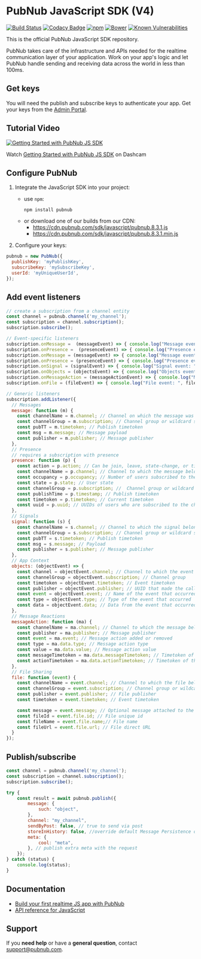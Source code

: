 # PubNub JavaScript SDK (V4)

[![Build Status](https://travis-ci.com/pubnub/javascript.svg?branch=master)](https://travis-ci.com/pubnub/javascript)
[![Codacy Badge](https://api.codacy.com/project/badge/Grade/2859917905c549b8bfa27630ff276fce)](https://www.codacy.com/app/PubNub/javascript?utm_source=github.com&amp;utm_medium=referral&amp;utm_content=pubnub/javascript&amp;utm_campaign=Badge_Grade)
[![npm](https://img.shields.io/npm/v/pubnub.svg)]()
[![Bower](https://img.shields.io/bower/v/pubnub.svg)]()
[![Known Vulnerabilities](https://snyk.io/test/npm/pubnub/badge.svg)](https://snyk.io/test/npm/pubnub)

This is the official PubNub JavaScript SDK repository.

PubNub takes care of the infrastructure and APIs needed for the realtime communication layer of your application. Work on your app's logic and let PubNub handle sending and receiving data across the world in less than 100ms.

## Get keys

You will need the publish and subscribe keys to authenticate your app. Get your keys from the [Admin Portal](https://dashboard.pubnub.com/login).

## Tutorial Video

[![Getting Started with PubNub JS SDK](https://replayable-api-production.herokuapp.com/replay/64ee0d2ca4bc310061f566ca/gif?shareKey=8YQoHC40jdzYpYGpcJhQ)](https://app.dashcam.io/replay/64ee0d2ca4bc310061f566ca?share=8YQoHC40jdzYpYGpcJhQ) 

Watch [Getting Started with PubNub JS SDK](https://app.dashcam.io/replay/64ee0d2ca4bc310061f566ca?share=8YQoHC40jdzYpYGpcJhQ) on Dashcam

## Configure PubNub

1. Integrate the JavaScript SDK into your project:
   * use `npm`:
     ```
     npm install pubnub
     ```
   * or download one of our builds from our CDN: 
     * https://cdn.pubnub.com/sdk/javascript/pubnub.8.3.1.js
     * https://cdn.pubnub.com/sdk/javascript/pubnub.8.3.1.min.js

2. Configure your keys:

  ```javascript
  pubnub = new PubNub({
    publishKey: 'myPublishKey',
    subscribeKey: 'mySubscribeKey',
    userId: 'myUniqueUserId',
  });
  ```

## Add event listeners

```javascript
// create a subscription from a channel entity
const channel = pubnub.channel('my_channel');
const subscription = channel.subscription();
subscription.subscribe();

// Event-specific listeners
subscription.onMessage =  (messageEvent) => { console.log("Message event: ", messageEvent); };
subscription.onPresence =  (presenceEvent) => { console.log("Presence event: ", presenceEvent); };
subscription.onMessage = (messageEvent) => { console.log("Message event: ", messageEvent); };
subscription.onPresence = (presenceEvent) => { console.log("Presence event: ", presenceEvent); };
subscription.onSignal = (signalEvent) => { console.log("Signal event: ", signalEvent); };
subscription.onObjects = (objectsEvent) => { console.log("Objects event: ", objectsEvent); };
subscription.onMessageAction = (messageActionEvent) => { console.log("Message Action event: ", messageActionEvent); };
subscription.onFile = (fileEvent) => { console.log("File event: ", fileEvent); };

// Generic listeners
subscription.addListener({
  // Messages
  message: function (m) {
    const channelName = m.channel; // Channel on which the message was published
    const channelGroup = m.subscription; // Channel group or wildcard subscription match (if exists)
    const pubTT = m.timetoken; // Publish timetoken
    const msg = m.message; // Message payload
    const publisher = m.publisher; // Message publisher
  },
  // Presence
  // requires a subscription with presence
  presence: function (p) {
    const action = p.action; // Can be join, leave, state-change, or timeout
    const channelName = p.channel; // Channel to which the message belongs
    const occupancy = p.occupancy; // Number of users subscribed to the channel
    const state = p.state; // User state
    const channelGroup = p.subscription; //  Channel group or wildcard subscription match, if any
    const publishTime = p.timestamp; // Publish timetoken
    const timetoken = p.timetoken; // Current timetoken
    const uuid = p.uuid; // UUIDs of users who are subscribed to the channel
  },
  // Signals
  signal: function (s) {
    const channelName = s.channel; // Channel to which the signal belongs
    const channelGroup = s.subscription; // Channel group or wildcard subscription match, if any
    const pubTT = s.timetoken; // Publish timetoken
    const msg = s.message; // Payload
    const publisher = s.publisher; // Message publisher
  },
  // App Context
  objects: (objectEvent) => {
    const channel = objectEvent.channel; // Channel to which the event belongs
    const channelGroup = objectEvent.subscription; // Channel group
    const timetoken = objectEvent.timetoken; // Event timetoken
    const publisher = objectEvent.publisher; // UUID that made the call
    const event = objectEvent.event; // Name of the event that occurred
    const type = objectEvent.type; // Type of the event that occurred
    const data = objectEvent.data; // Data from the event that occurred
  },
  // Message Reactions
  messageAction: function (ma) {
    const channelName = ma.channel; // Channel to which the message belongs
    const publisher = ma.publisher; // Message publisher
    const event = ma.event; // Message action added or removed
    const type = ma.data.type; // Message action type
    const value = ma.data.value; // Message action value
    const messageTimetoken = ma.data.messageTimetoken; // Timetoken of the original message
    const actionTimetoken = ma.data.actionTimetoken; // Timetoken of the message action
  },
  // File Sharing
  file: function (event) {
    const channelName = event.channel; // Channel to which the file belongs
    const channelGroup = event.subscription; // Channel group or wildcard subscription match (if exists)
    const publisher = event.publisher; // File publisher
    const timetoken = event.timetoken; // Event timetoken

    const message = event.message; // Optional message attached to the file
    const fileId = event.file.id; // File unique id
    const fileName = event.file.name;// File name
    const fileUrl = event.file.url; // File direct URL
  }
});
```

## Publish/subscribe

```javascript
const channel = pubnub.channel('my_channel');
const subscription = channel.subscription();
subscription.subscribe();

try {
    const result = await pubnub.publish({
        message: {
            such: "object",
        },
        channel: "my_channel",
        sendByPost: false, // true to send via post
        storeInHistory: false, //override default Message Persistence options
        meta: {
            cool: "meta",
        }, // publish extra meta with the request
    });
} catch (status) {
    console.log(status);
}
```

## Documentation

* [Build your first realtime JS app with PubNub](https://www.pubnub.com/tutorials/real-time-data-streaming/)
* [API reference for JavaScript](https://www.pubnub.com/docs/sdks/javascript/api-reference/publish-and-subscribe)

## Support

If you **need help** or have a **general question**, contact <support@pubnub.com>.

